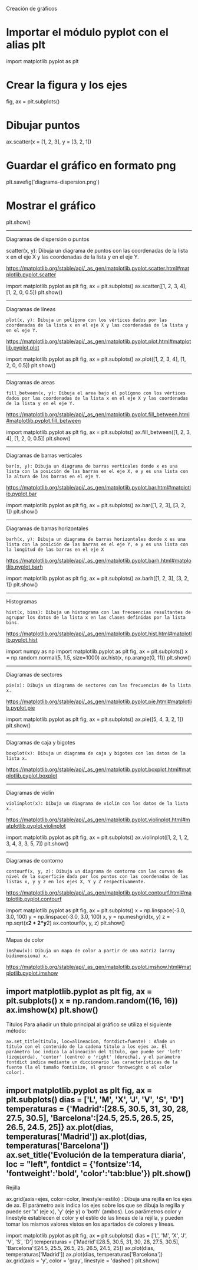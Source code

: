 Creación de gráficos

# Importar el módulo pyplot con el alias plt
import matplotlib.pyplot as plt
# Crear la figura y los ejes
fig, ax = plt.subplots()
# Dibujar puntos
ax.scatter(x = [1, 2, 3], y = [3, 2, 1])
# Guardar el gráfico en formato png
plt.savefig('diagrama-dispersion.png')
# Mostrar el gráfico
plt.show()



----------------------------------------------------------------------------------------------------------------------

Diagramas de dispersión o puntos

scatter(x, y): Dibuja un diagrama de puntos con las coordenadas de la lista x en el eje X y las coordenadas de la lista y en el eje Y. 

https://matplotlib.org/stable/api/_as_gen/matplotlib.pyplot.scatter.html#matplotlib.pyplot.scatter

import matplotlib.pyplot as plt
fig, ax = plt.subplots()
ax.scatter([1, 2, 3, 4], [1, 2, 0, 0.5])
plt.show()

----------------------------------------------------------------------------------------------------------------------


Diagramas de líneas

    plot(x, y): Dibuja un polígono con los vértices dados por las coordenadas de la lista x en el eje X y las coordenadas de la lista y en el eje Y.

https://matplotlib.org/stable/api/_as_gen/matplotlib.pyplot.plot.html#matplotlib.pyplot.plot


import matplotlib.pyplot as plt
fig, ax = plt.subplots()
ax.plot([1, 2, 3, 4], [1, 2, 0, 0.5])
plt.show()

----------------------------------------------------------------------------------------------------------------------


Diagramas de areas

    fill_between(x, y): Dibuja el area bajo el polígono con los vértices dados por las coordenadas de la lista x en el eje X y las coordenadas de la lista y en el eje Y.

https://matplotlib.org/stable/api/_as_gen/matplotlib.pyplot.fill_between.html#matplotlib.pyplot.fill_between

import matplotlib.pyplot as plt
fig, ax = plt.subplots()
ax.fill_between([1, 2, 3, 4], [1, 2, 0, 0.5])
plt.show()


----------------------------------------------------------------------------------------------------------------------

Diagramas de barras verticales

    bar(x, y): Dibuja un diagrama de barras verticales donde x es una lista con la posición de las barras en el eje X, e y es una lista con la altura de las barras en el eje Y.

https://matplotlib.org/stable/api/_as_gen/matplotlib.pyplot.bar.html#matplotlib.pyplot.bar

import matplotlib.pyplot as plt
fig, ax = plt.subplots()
ax.bar([1, 2, 3], [3, 2, 1])
plt.show()



----------------------------------------------------------------------------------------------------------------------

Diagramas de barras horizontales

    barh(x, y): Dibuja un diagrama de barras horizontales donde x es una lista con la posición de las barras en el eje Y, e y es una lista con la longitud de las barras en el eje X

https://matplotlib.org/stable/api/_as_gen/matplotlib.pyplot.barh.html#matplotlib.pyplot.barh

import matplotlib.pyplot as plt
fig, ax = plt.subplots()
ax.barh([1, 2, 3], [3, 2, 1])
plt.show()

----------------------------------------------------------------------------------------------------------------------

Histogramas

    hist(x, bins): Dibuja un histograma con las frecuencias resultantes de agrupar los datos de la lista x en las clases definidas por la lista bins.

https://matplotlib.org/stable/api/_as_gen/matplotlib.pyplot.hist.html#matplotlib.pyplot.hist

import numpy as np
import matplotlib.pyplot as plt
fig, ax = plt.subplots()
x = np.random.normal(5, 1.5, size=1000)
ax.hist(x, np.arange(0, 11))
plt.show()

----------------------------------------------------------------------------------------------------------------------

Diagramas de sectores

    pie(x): Dibuja un diagrama de sectores con las frecuencias de la lista x. 

https://matplotlib.org/stable/api/_as_gen/matplotlib.pyplot.pie.html#matplotlib.pyplot.pie

import matplotlib.pyplot as plt
fig, ax = plt.subplots()
ax.pie([5, 4, 3, 2, 1])
plt.show()

----------------------------------------------------------------------------------------------------------------------

Diagramas de caja y bigotes


    boxplot(x): Dibuja un diagrama de caja y bigotes con los datos de la lista x.

https://matplotlib.org/stable/api/_as_gen/matplotlib.pyplot.boxplot.html#matplotlib.pyplot.boxplot


----------------------------------------------------------------------------------------------------------------------

Diagramas de violín


    violinplot(x): Dibuja un diagrama de violín con los datos de la lista x.

https://matplotlib.org/stable/api/_as_gen/matplotlib.pyplot.violinplot.html#matplotlib.pyplot.violinplot

import matplotlib.pyplot as plt
fig, ax = plt.subplots()
ax.violinplot([1, 2, 1, 2, 3, 4, 3, 3, 5, 7])
plt.show()

----------------------------------------------------------------------------------------------------------------------

Diagramas de contorno


    contourf(x, y, z): Dibuja un diagrama de contorno con las curvas de nivel de la superficie dada por los puntos con las coordenadas de las listas x, y y z en los ejes X, Y y Z respectivamente.

https://matplotlib.org/stable/api/_as_gen/matplotlib.pyplot.contourf.html#matplotlib.pyplot.contourf

import matplotlib.pyplot as plt
fig, ax = plt.subplots()
x = np.linspace(-3.0, 3.0, 100)
y = np.linspace(-3.0, 3.0, 100)
x, y = np.meshgrid(x, y)
z = np.sqrt(x**2 + 2*y**2)
ax.contourf(x, y, z)
plt.show()

----------------------------------------------------------------------------------------------------------------------

Mapas de color


    imshow(x): Dibuja un mapa de color a partir de una matriz (array bidimensiona) x.

https://matplotlib.org/stable/api/_as_gen/matplotlib.pyplot.imshow.html#matplotlib.pyplot.imshow

import matplotlib.pyplot as plt
fig, ax = plt.subplots()
x = np.random.random((16, 16))
ax.imshow(x)
plt.show()
----------------------------------------------------------------------------------------------------------------------

Títulos
Para añadir un título principal al gráfico se utiliza el siguiente método:

    ax.set_title(titulo, loc=alineacion, fontdict=fuente) : Añade un título con el contenido de la cadena titulo a los ejes ax. El parámetro loc indica la alineación del título, que puede ser 'left' (izquierda), 'center' (centro) o 'right' (derecha), y el parámetro fontdict indica mediante un diccionario las características de la fuente (la el tamaño fontisize, el grosor fontweight o el color color).

import matplotlib.pyplot as plt
fig, ax = plt.subplots()
dias = ['L', 'M', 'X', 'J', 'V', 'S', 'D']
temperaturas = {'Madrid':[28.5, 30.5, 31, 30, 28, 27.5, 30.5], 'Barcelona':[24.5, 25.5, 26.5, 25, 26.5, 24.5, 25]}
ax.plot(dias, temperaturas['Madrid'])
ax.plot(dias, temperaturas['Barcelona'])
ax.set_title('Evolución de la temperatura diaria', loc = "left", fontdict = {'fontsize':14, 'fontweight':'bold', 'color':'tab:blue'})
plt.show()
----------------------------------------------------------------------------------------------------------------------
Rejilla

ax.grid(axis=ejes, color=color, linestyle=estilo) : Dibuja una rejilla en los ejes de ax. El parámetro axis indica los ejes sobre los que se dibuja la regilla y puede ser 'x' (eje x), 'y' (eje y) o 'both' (ambos). Los parámetros color y linestyle establecen el color y el estilo de las líneas de la rejilla, y pueden tomar los mismos valores vistos en los apartados de colores y líneas.

import matplotlib.pyplot as plt
fig, ax = plt.subplots()
dias = ['L', 'M', 'X', 'J', 'V', 'S', 'D']
temperaturas = {'Madrid':[28.5, 30.5, 31, 30, 28, 27.5, 30.5], 'Barcelona':[24.5, 25.5, 26.5, 25, 26.5, 24.5, 25]}
ax.plot(dias, temperaturas['Madrid'])
ax.plot(dias, temperaturas['Barcelona'])
ax.grid(axis = 'y', color = 'gray', linestyle = 'dashed')
plt.show()